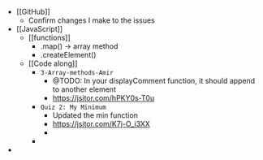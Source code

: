 - [[GitHub]]
	- Confirm changes I make to the issues
- [[JavaScript]]
	- [[functions]]
		- .map() -> array method
		- .createElement()
	- [[Code along]]
		- `3-Array-methods-Amir`
			- @TODO: In your displayComment function,
			  it should append to another element
			- https://jsitor.com/hPKY0s-T0u
		- `Quiz 2: My Minimum`
			- Updated the min function
			- https://jsitor.com/K7j-O_i3XX
			-
		-
-